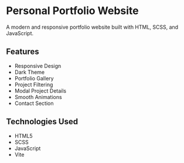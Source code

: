 # Personal Portfolio Website

A modern and responsive portfolio website built with HTML, SCSS, and JavaScript.

## Features

- Responsive Design
- Dark Theme
- Portfolio Gallery
- Project Filtering
- Modal Project Details
- Smooth Animations
- Contact Section

## Technologies Used

- HTML5
- SCSS
- JavaScript
- Vite
